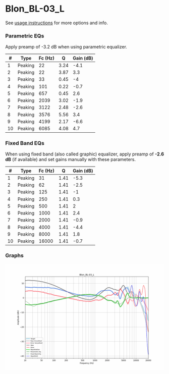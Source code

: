 # Blon_BL-03_L
See [usage instructions](https://github.com/jaakkopasanen/AutoEq#usage) for more options and info.

### Parametric EQs
Apply preamp of -3.2 dB when using parametric equalizer.

|   # | Type    |   Fc (Hz) |    Q |   Gain (dB) |
|-----|---------|-----------|------|-------------|
|   1 | Peaking |        22 | 3.24 |        -4.1 |
|   2 | Peaking |        22 | 3.87 |         3.3 |
|   3 | Peaking |        33 | 0.45 |        -4   |
|   4 | Peaking |       101 | 0.22 |        -0.7 |
|   5 | Peaking |       657 | 0.45 |         2.6 |
|   6 | Peaking |      2039 | 3.02 |        -1.9 |
|   7 | Peaking |      3122 | 2.48 |        -2.6 |
|   8 | Peaking |      3576 | 5.56 |         3.4 |
|   9 | Peaking |      4199 | 2.17 |        -6.6 |
|  10 | Peaking |      6085 | 4.08 |         4.7 |

### Fixed Band EQs
When using fixed band (also called graphic) equalizer, apply preamp of **-2.6 dB** (if available) and set gains manually with these parameters.

|   # | Type    |   Fc (Hz) |    Q |   Gain (dB) |
|-----|---------|-----------|------|-------------|
|   1 | Peaking |        31 | 1.41 |        -5.3 |
|   2 | Peaking |        62 | 1.41 |        -2.5 |
|   3 | Peaking |       125 | 1.41 |        -1   |
|   4 | Peaking |       250 | 1.41 |         0.3 |
|   5 | Peaking |       500 | 1.41 |         2   |
|   6 | Peaking |      1000 | 1.41 |         2.4 |
|   7 | Peaking |      2000 | 1.41 |        -0.9 |
|   8 | Peaking |      4000 | 1.41 |        -4.4 |
|   9 | Peaking |      8000 | 1.41 |         1.8 |
|  10 | Peaking |     16000 | 1.41 |        -0.7 |

### Graphs
![](./Blon_BL-03_L.png)
